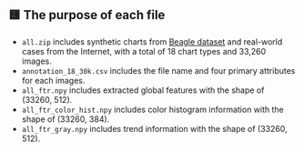 ## 🟨 The purpose of each file

- `all.zip`  includes synthetic charts from [Beagle dataset](https://homes.cs.washington.edu/~leibatt/beagle.html) and real-world cases from the Internet, with a total of 18 chart types and 33,260 images.
- `annotation_18_30k.csv` includes the file name and four primary attributes for each images.
- `all_ftr.npy` includes extracted global features with the shape of (33260, 512).
- `all_ftr_color_hist.npy` includes color histogram information with the shape of (33260, 384).
- `all_ftr_gray.npy` includes trend information with the shape of (33260, 512).